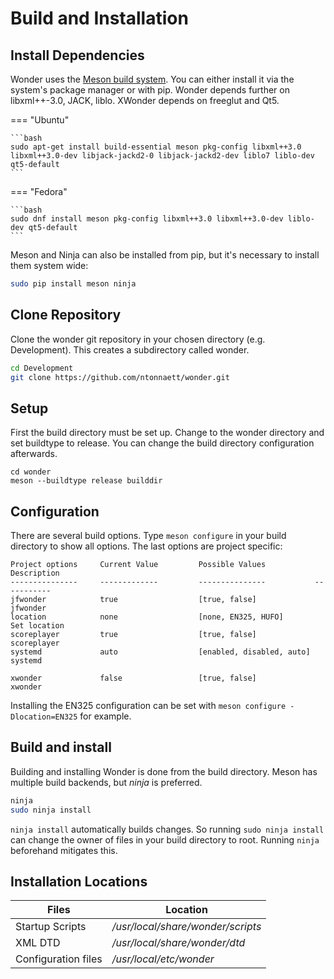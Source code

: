 # Build and Installation

## Install Dependencies

Wonder uses the [Meson build system](https://mesonbuild.com). You can either
install it via the system's package manager or with pip.
Wonder depends further on libxml++-3.0, JACK, liblo. XWonder depends on freeglut and Qt5.

=== "Ubuntu"

    ```bash
    sudo apt-get install build-essential meson pkg-config libxml++3.0 libxml++3.0-dev libjack-jackd2-0 libjack-jackd2-dev liblo7 liblo-dev qt5-default
    ```

=== "Fedora"

    ```bash
    sudo dnf install meson pkg-config libxml++3.0 libxml++3.0-dev liblo-dev qt5-default
    ```

Meson and Ninja can also be installed from pip, but it's necessary to install them system wide:

```bash
sudo pip install meson ninja
```

## Clone Repository

Clone the wonder git repository in your chosen directory (e.g. Development). This creates
a subdirectory called wonder.

```bash
cd Development
git clone https://github.com/ntonnaett/wonder.git
```

## Setup

First the build directory must be set up. Change to the wonder directory
and set buildtype to release. You can change the build directory configuration
afterwards. 

```
cd wonder
meson --buildtype release builddir
```

## Configuration

There are several build options. Type `meson configure` in your build
directory to show all options.
The last options are project specific:

    Project options     Current Value         Possible Values           Description
    ---------------     -------------         ---------------           -----------
    jfwonder            true                  [true, false]             jfwonder
    location            none                  [none, EN325, HUFO]       Set location
    scoreplayer         true                  [true, false]             scoreplayer
    systemd             auto                  [enabled, disabled, auto] systemd
                                                                 
    xwonder             false                 [true, false]             xwonder

Installing the EN325 configuration can be set with `meson configure -Dlocation=EN325` for example.

## Build and install

Building and installing Wonder is done from the build directory. Meson has
multiple build backends, but _ninja_ is preferred.

```bash
ninja
sudo ninja install 
```

`ninja install` automatically builds changes. So running `sudo ninja install`
can change the owner of files in your build directory to root. Running
`ninja` beforehand mitigates this.

## Installation Locations

|Files|Location|
|---    |---    |
|Startup Scripts |*/usr/local/share/wonder/scripts*|
|XML DTD |*/usr/local/share/wonder/dtd*|
|Configuration files|*/usr/local/etc/wonder*|
